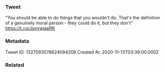 ### Tweet
"You should be able to do things that you wouldn't do. That's the definition of a genuinely moral person - they could do it, but they don't" https://t.co/JqoywjaeRK

### Metadata
Tweet ID: 1327093578624094208
Created At: 2020-11-13T03:39:00.000Z

### Related

